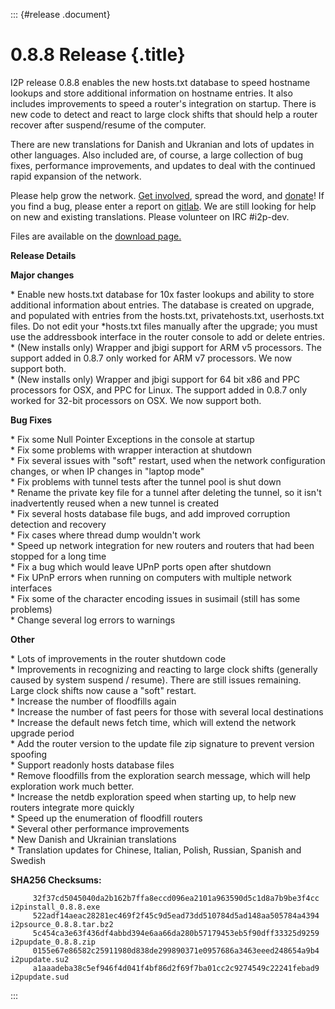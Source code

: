 ::: {#release .document}
# 0.8.8 Release {.title}

I2P release 0.8.8 enables the new hosts.txt database to speed hostname
lookups and store additional information on hostname entries. It also
includes improvements to speed a router\'s integration on startup. There
is new code to detect and react to large clock shifts that should help a
router recover after suspend/resume of the computer.

There are new translations for Danish and Ukranian and lots of updates
in other languages. Also included are, of course, a large collection of
bug fixes, performance improvements, and updates to deal with the
continued rapid expansion of the network.

Please help grow the network. [Get
involved](http://www.i2p2.de/getinvolved.html), spread the word, and
[donate](http://www.i2p2.de/donate.html)! If you find a bug, please
enter a report on
[gitlab](http://i2pgit.org/i2p-hackers/i2p.i2p/issues). We are still
looking for help on new and existing translations. Please volunteer on
IRC #i2p-dev.

Files are available on the [download page.](/download.html)

**Release Details**

**Major changes**

\* Enable new hosts.txt database for 10x faster lookups and ability to
store additional information about entries. The database is created on
upgrade, and populated with entries from the hosts.txt,
privatehosts.txt, userhosts.txt files. Do not edit your \*hosts.txt
files manually after the upgrade; you must use the addressbook interface
in the router console to add or delete entries.\
\* (New installs only) Wrapper and jbigi support for ARM v5 processors.
The support added in 0.8.7 only worked for ARM v7 processors. We now
support both.\
\* (New installs only) Wrapper and jbigi support for 64 bit x86 and PPC
processors for OSX, and PPC for Linux. The support added in 0.8.7 only
worked for 32-bit processors on OSX. We now support both.

**Bug Fixes**

\* Fix some Null Pointer Exceptions in the console at startup\
\* Fix some problems with wrapper interaction at shutdown\
\* Fix several issues with \"soft\" restart, used when the network
configuration changes, or when IP changes in \"laptop mode\"\
\* Fix problems with tunnel tests after the tunnel pool is shut down\
\* Rename the private key file for a tunnel after deleting the tunnel,
so it isn\'t inadvertently reused when a new tunnel is created\
\* Fix several hosts database file bugs, and add improved corruption
detection and recovery\
\* Fix cases where thread dump wouldn\'t work\
\* Speed up network integration for new routers and routers that had
been stopped for a long time\
\* Fix a bug which would leave UPnP ports open after shutdown\
\* Fix UPnP errors when running on computers with multiple network
interfaces\
\* Fix some of the character encoding issues in susimail (still has some
problems)\
\* Change several log errors to warnings

**Other**

\* Lots of improvements in the router shutdown code\
\* Improvements in recognizing and reacting to large clock shifts
(generally caused by system suspend / resume). There are still issues
remaining. Large clock shifts now cause a \"soft\" restart.\
\* Increase the number of floodfills again\
\* Increase the number of fast peers for those with several local
destinations\
\* Increase the default news fetch time, which will extend the network
upgrade period\
\* Add the router version to the update file zip signature to prevent
version spoofing\
\* Support readonly hosts database files\
\* Remove floodfills from the exploration search message, which will
help exploration work much better.\
\* Increase the netdb exploration speed when starting up, to help new
routers integrate more quickly\
\* Speed up the enumeration of floodfill routers\
\* Several other performance improvements\
\* New Danish and Ukrainian translations\
\* Translation updates for Chinese, Italian, Polish, Russian, Spanish
and Swedish

**SHA256 Checksums:**


         32f37cd5045040da2b162b7ffa8eccd096ea2101a963590d5c1d8a7b9be3f4cc  i2pinstall_0.8.8.exe
         522adf14aeac28281ec469f2f45c9d5ead73dd510784d5ad148aa505784a4394  i2psource_0.8.8.tar.bz2
         5c454ca3e63f436df4abbd394e6aa66da280b57179453eb5f90dff33325d9259  i2pupdate_0.8.8.zip
         0155e67e86582c25911980d838de299890371e0957686a3463eeed248654a9b4  i2pupdate.su2
         a1aaadeba38c5ef946f4d041f4bf86d2f69f7ba01cc2c9274549c22241febad9  i2pupdate.sud
:::
